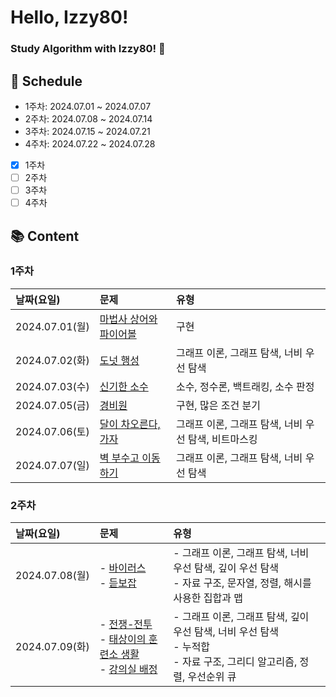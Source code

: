 # Hello, Izzy80!

### Study Algorithm with Izzy80! 🍹

## 📅 Schedule

- 1주차: 2024.07.01 ~ 2024.07.07
- 2주차: 2024.07.08 ~ 2024.07.14
- 3주차: 2024.07.15 ~ 2024.07.21
- 4주차: 2024.07.22 ~ 2024.07.28
- [x] 1주차
- [ ] 2주차
- [ ] 3주차
- [ ] 4주차

## 📚 Content
### 1주차
| 날짜(요일) | 문제     |유형|
| :-------------------- | :--- |:--- |
|2024.07.01(월)|[마법사 상어와 파이어볼](https://www.acmicpc.net/problem/20056)|구현|
|2024.07.02(화)|[도넛 행성](https://www.acmicpc.net/problem/27211)|그래프 이론, 그래프 탐색, 너비 우선 탐색|
|2024.07.03(수)|[신기한 소수](https://www.acmicpc.net/problem/2023)|소수, 정수론, 백트래킹, 소수 판정|
|2024.07.05(금)|[경비원](https://www.acmicpc.net/problem/2564)|구현, 많은 조건 분기|
|2024.07.06(토)|[달이 차오른다, 가자](https://www.acmicpc.net/problem/1194)|그래프 이론, 그래프 탐색, 너비 우선 탐색, 비트마스킹|
|2024.07.07(일)|[벽 부수고 이동하기](https://www.acmicpc.net/problem/2206)|그래프 이론, 그래프 탐색, 너비 우선 탐색|

### 2주차
| 날짜(요일) | 문제     |유형|
| :-------------------- | :--- |:--- |
|2024.07.08(월)|- [바이러스](https://www.acmicpc.net/problem/2606)</br> - [듣보잡](https://www.acmicpc.net/problem/1764)|- 그래프 이론, 그래프 탐색, 너비 우선 탐색, 깊이 우선 탐색 </br> - 자료 구조, 문자열, 정렬, 해시를 사용한 집합과 맵|
|2024.07.09(화)|- [전쟁-전투](https://www.acmicpc.net/problem/1303)</br> - [태상이의 훈련소 생활](https://www.acmicpc.net/problem/19951)</br> - [강의실 배정](https://www.acmicpc.net/problem/11000) |- 그래프 이론, 그래프 탐색, 깊이 우선 탐색, 너비 우선 탐색</br> - 누적합</br> - 자료 구조, 그리디 알고리즘, 정렬, 우선순위 큐|